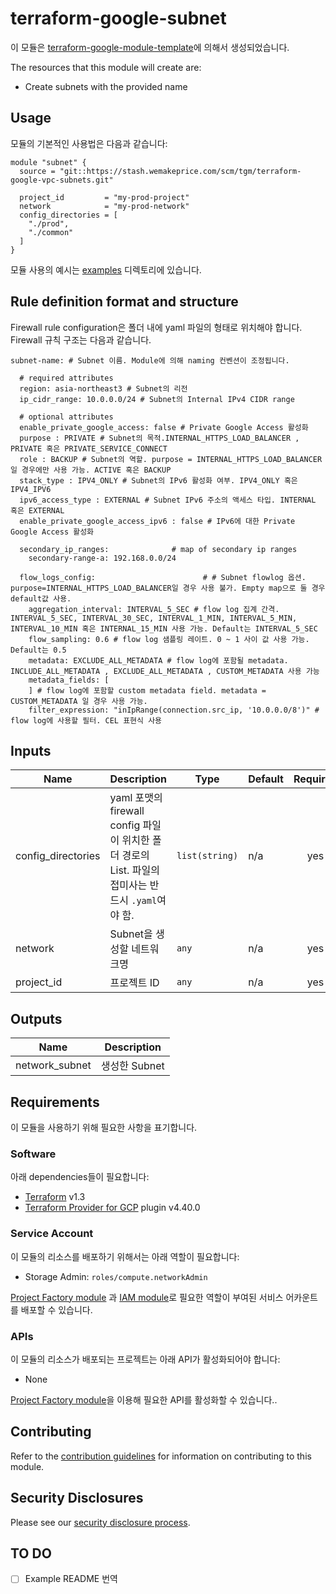 # terraform-google-subnet

이 모듈은 [terraform-google-module-template](https://stash.wemakeprice.com/users/lswoo/repos/terraoform-google-module-template/browse)에 의해서 생성되었습니다. 

The resources that this module will create are:

- Create subnets with the provided name

## Usage

모듈의 기본적인 사용법은 다음과 같습니다:

```hcl
module "subnet" {
  source = "git::https://stash.wemakeprice.com/scm/tgm/terraform-google-vpc-subnets.git"

  project_id         = "my-prod-project"
  network            = "my-prod-network"
  config_directories = [
    "./prod",
    "./common"
  ]
}
```

모듈 사용의 예시는 [examples](./examples/) 디렉토리에 있습니다.

## Rule definition format and structure
Firewall rule configuration은 폴더 내에 yaml 파일의 형태로 위치해야 합니다. Firewall 규칙 구조는 다음과 같습니다.
```
subnet-name: # Subnet 이름. Module에 의해 naming 컨벤션이 조정됩니다.

  # required attributes
  region: asia-northeast3 # Subnet의 리전
  ip_cidr_range: 10.0.0.0/24 # Subnet의 Internal IPv4 CIDR range

  # optional attributes
  enable_private_google_access: false # Private Google Access 활성화
  purpose : PRIVATE # Subnet의 목적.INTERNAL_HTTPS_LOAD_BALANCER , PRIVATE 혹은 PRIVATE_SERVICE_CONNECT 
  role : BACKUP # Subnet의 역할. purpose = INTERNAL_HTTPS_LOAD_BALANCER일 경우에만 사용 가능. ACTIVE 혹은 BACKUP
  stack_type : IPV4_ONLY # Subnet의 IPv6 활성화 여부. IPV4_ONLY 혹은 IPV4_IPV6
  ipv6_access_type : EXTERNAL # Subnet IPv6 주소의 액세스 타입. INTERNAL 혹은 EXTERNAL
  enable_private_google_access_ipv6 : false # IPv6에 대한 Private Google Access 활성화
  
  secondary_ip_ranges:              # map of secondary ip ranges
    secondary-range-a: 192.168.0.0/24

  flow_logs_config:                        # # Subnet flowlog 옵션. purpose=INTERNAL_HTTPS_LOAD_BALANCER일 경우 사용 불가. Empty map으로 둘 경우 default값 사용.
    aggregation_interval: INTERVAL_5_SEC # flow log 집계 간격. INTERVAL_5_SEC, INTERVAL_30_SEC, INTERVAL_1_MIN, INTERVAL_5_MIN, INTERVAL_10_MIN 혹은 INTERNAL_15_MIN 사용 가능. Default는 INTERVAL_5_SEC
    flow_sampling: 0.6 # flow log 샘플링 레이트. 0 ~ 1 사이 값 사용 가능. Default는 0.5
    metadata: EXCLUDE_ALL_METADATA # flow log에 포함될 metadata. INCLUDE_ALL_METADATA , EXCLUDE_ALL_METADATA , CUSTOM_METADATA 사용 가능
    metadata_fields: [
    ] # flow log에 포함할 custom metadata field. metadata = CUSTOM_METADATA 일 경우 사용 가능.
    filter_expression: "inIpRange(connection.src_ip, '10.0.0.0/8')" # flow log에 사용할 필터. CEL 표현식 사용
```
<!-- BEGINNING OF PRE-COMMIT-TERRAFORM DOCS HOOK -->
## Inputs

| Name | Description | Type | Default | Required |
|------|-------------|------|---------|:--------:|
| config\_directories | yaml 포맷의 firewall config 파일이 위치한 폴더 경로의 List. 파일의 접미사는 반드시 `.yaml`여야 함. | `list(string)` | n/a | yes |
| network | Subnet을 생성할 네트워크명 | `any` | n/a | yes |
| project\_id | 프로젝트 ID | `any` | n/a | yes |

## Outputs

| Name | Description |
|------|-------------|
| network\_subnet | 생성한 Subnet |

<!-- END OF PRE-COMMIT-TERRAFORM DOCS HOOK -->

## Requirements

이 모듈을 사용하기 위해 필요한 사항을 표기합니다.

### Software

아래 dependencies들이 필요합니다:

- [Terraform][terraform] v1.3
- [Terraform Provider for GCP][terraform-provider-gcp] plugin v4.40.0

### Service Account

이 모듈의 리소스를 배포하기 위해서는 아래 역할이 필요합니다:

- Storage Admin: `roles/compute.networkAdmin`

[Project Factory module][project-factory-module] 과
[IAM module][iam-module]로 필요한 역할이 부여된 서비스 어카운트를 배포할 수 있습니다.

### APIs

이 모듈의 리소스가 배포되는 프로젝트는 아래 API가 활성화되어야 합니다:

- None

[Project Factory module][project-factory-module]을 이용해 필요한 API를 활성화할 수 있습니다..

## Contributing

Refer to the [contribution guidelines](./CONTRIBUTING.md) for
information on contributing to this module.

[iam-module]: https://registry.terraform.io/modules/terraform-google-modules/iam/google
[project-factory-module]: https://registry.terraform.io/modules/terraform-google-modules/project-factory/google
[terraform-provider-gcp]: https://www.terraform.io/docs/providers/google/index.html
[terraform]: https://www.terraform.io/downloads.html

## Security Disclosures

Please see our [security disclosure process](./SECURITY.md).

## TO DO

- [ ] Example README 번역

